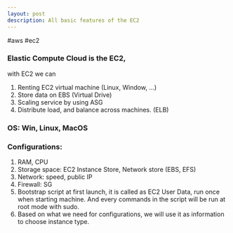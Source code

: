 ```yaml
---
layout: post
description: All basic features of the EC2
---
```


#aws #ec2 

### Elastic Compute Cloud is the EC2, 
with EC2 we can
1. Renting EC2 virtual machine (Linux, Window, ...)
2. Store data on EBS (Virtual Drive)
3. Scaling service by using ASG
4. Distribute load, and balance across machines. (ELB)

### OS: Win, Linux, MacOS

### Configurations: 
1. RAM, CPU
2. Storage space: EC2 Instance Store, Network store (EBS, EFS)
3. Network: speed, public IP
4. Firewall: SG
5. Bootstrap script at first launch, it is called as EC2 User Data, run once when starting machine. And every commands in the script will be run at root mode with sudo.
6. Based on what we need for configurations, we will use it as information to choose instance type.

